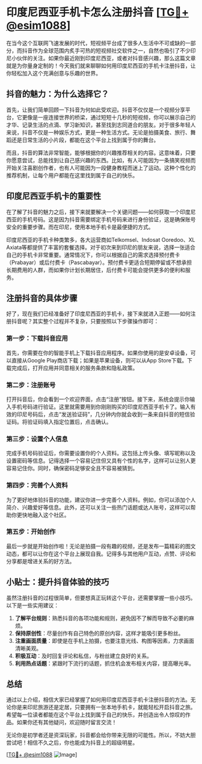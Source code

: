 # 印度尼西亚手机卡怎么注册抖音 [[TG💪+ @esim1088](https://t.me/s/esim1088)]

在当今这个互联网飞速发展的时代，短视频平台成了很多人生活中不可或缺的一部分，而抖音作为全球范围内炙手可热的短视频社交软件之一，自然也吸引了不少印尼小伙伴的关注。如果你最近刚到印度尼西亚，或者对抖音感兴趣，那么这篇文章就是为你量身定制的！今天我们就来聊聊如何用印度尼西亚的手机卡注册抖音，让你轻松加入这个充满创意与乐趣的世界。

## 抖音的魅力：为什么选择它？

首先，让我们简单回顾一下抖音为何如此受欢迎。抖音不仅仅是一个视频分享平台，它更像是一座连接世界的桥梁，通过短短十几秒的短视频，你可以展示自己的才华、记录生活的点滴、学习新知识，甚至找到志同道合的朋友。对于很多年轻人来说，抖音不仅是一种娱乐方式，更是一种生活方式。无论是拍摄美食、旅行、舞蹈还是日常生活的小片段，都能在这个平台上找到属于你的舞台。

而且，抖音的算法非常智能，能够根据你的兴趣推荐相关的内容。这意味着，只要你愿意尝试，总能找到让自己感兴趣的东西。比如，有人可能因为一条搞笑视频而开始关注喜剧创作者，也有人可能因为一段健身教程而迷上了运动。这种个性化的推荐机制，让每个用户都能在这里找到属于自己的快乐。

## 印度尼西亚手机卡的重要性

在了解了抖音的魅力之后，接下来就要解决一个关键问题——如何获取一个印度尼西亚的手机号码。这是因为抖音需要绑定手机号码来进行身份验证，这是确保账号安全的重要步骤。而在印尼，使用本地手机卡是最便捷的方式。

印度尼西亚的手机卡种类繁多，各大运营商如Telkomsel、Indosat Ooredoo、XL Axiata等都提供了丰富的套餐选择。对于初次来到印尼的朋友来说，选择一张适合自己的手机卡非常重要。通常情况下，你可以根据自己的需求选择预付费卡（Prabayar）或后付费卡（Pascabayar）。预付费卡更适合短期停留或不想承担长期费用的人群，而如果你计划长期居住，后付费卡可能会提供更多的便利和服务。

## 注册抖音的具体步骤

好了，现在我们已经准备好了印度尼西亚的手机卡，接下来就进入正题——如何注册抖音呢？其实整个过程并不复杂，只要按照以下步骤操作即可：

### 第一步：下载抖音应用

首先，你需要在你的智能手机上下载抖音应用程序。如果你使用的是安卓设备，可以直接从Google Play商店下载；如果是苹果设备，则可以从App Store下载。下载完成后，打开应用并同意相关的服务条款和隐私政策。

### 第二步：注册账号

打开抖音后，你会看到一个欢迎界面，点击“注册”按钮。接下来，系统会提示你输入手机号码进行验证。这里就需要用到你刚刚购买的印度尼西亚手机卡了。输入有效的印尼号码后，点击“发送验证码”，几分钟内你就会收到一条来自抖音的短信验证码。将验证码填入指定位置后，点击确认。

### 第三步：设置个人信息

完成手机号码验证后，你需要设置你的个人资料。这包括上传头像、填写昵称以及设置密码等信息。记得选择一个容易记住但又具有个性的名字，这样可以让别人更容易记住你。同时，确保密码足够安全且不容易被猜到。

### 第四步：完善个人资料

为了更好地体验抖音的功能，建议你进一步完善个人资料。例如，你可以添加个人简介、兴趣爱好等信息。此外，还可以关注一些热门话题或达人账号，这样可以帮助你更快地融入这个社区。

### 第五步：开始创作

最后一步就是开始创作啦！无论是拍摄一段有趣的视频，还是发布一篇精彩的图文动态，都可以让你在这个平台上展现自我。记得多与其他用户互动，点赞、评论和分享都是增进关系的好方法。

## 小贴士：提升抖音体验的技巧

虽然注册抖音的过程很简单，但要想真正玩转这个平台，还需要掌握一些小技巧。以下是一些实用建议：

1. **了解平台规则**：熟悉抖音的各项功能和规则，避免因不了解而导致不必要的麻烦。
2. **保持原创性**：尽量创作有自己特色的原创内容，这样才能吸引更多粉丝。
3. **注重画面质量**：即使是在手机上拍摄，也要注意光线、构图等因素，力求画面清晰美观。
4. **积极互动**：及时回复评论和私信，与粉丝建立良好的关系。
5. **利用热点话题**：紧跟时下流行的话题，抓住机会发布相关内容，提高曝光率。

## 总结

通过以上介绍，相信大家已经掌握了如何用印度尼西亚手机卡注册抖音的方法。无论你是来印尼旅游还是定居，只要拥有一张本地手机卡，就能轻松开启抖音之旅。希望每一位读者都能在这个平台上找到属于自己的快乐，并创造出令人惊叹的作品。如果你还有其他疑问，欢迎随时留言交流！

无论你是初学者还是资深玩家，抖音都会给你带来无限的可能性。所以，不妨大胆尝试吧！相信不久之后，你也能成为抖音上的超级明星。

[[TG💪+ @esim1088](https://t.me/s/esim1088) ![Image](https://i.postimg.cc/4NQfJmqS/Snipaste-2025-05-13-00-14-12.png)]